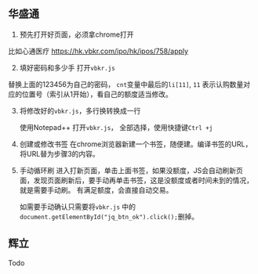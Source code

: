 ## 华盛通

1. 预先打开好页面，必须拿chrome打开 

  比如心通医疗
  https://hk.vbkr.com/ipo/hk/ipos/758/apply

  

2. 填好密码和多少手
  打开`vbkr.js`

  替换上面的123456为自己的密码， `cnt`变量中最后的`li[11]`,  `11` 表示认购数量对应的位置号（索引从1开始），看自己的额度适当修改。



3. 将修改好的`vbkr.js`，多行换转换成一行

   使用Notepad++ 打开`vbkr.js`， 全部选择，使用快捷键`Ctrl +j`

   

4. 创建或修改书签
   在chrome浏览器新建一个书签，随便建。编译书签的URL，将URL替为步骤3的内容。



5. 手动循环刷
   进入打新页面，单击上面书签，如果没额度，JS会自动刷新页面，发现页面刷新后，要手动再单击书签，这是没额度或者时间未到的情况，就是需要手动刷。 
   有满足额度，会直接自动交易。

   如需要手动确认只需要将`vbkr.js` 中的`document.getElementById("jq_btn_ok").click();`删掉。



## 辉立

Todo

